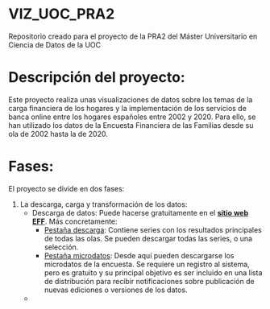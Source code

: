 # VIZ_UOC_PRA2
Repositorio creado para el proyecto de la PRA2 del Máster Universitario en Ciencia de Datos de la UOC

# Descripción del proyecto:
Este proyecto realiza unas visualizaciones de datos sobre los temas de la carga financiera de los hogares y la implementación de los servicios de banca online entre los hogares españoles entre 2002 y 2020. Para ello, se han utilizado los datos de la Encuesta Financiera de las Familias desde su ola de 2002 hasta la de 2020.

# Fases:
El proyecto se divide en dos fases:
1) La descarga, carga y transformación de los datos:
   - Descarga de datos: Puede hacerse gratuitamente en el [**sitio web EFF**](https://app.bde.es/efs_www/home?lang=ES). Más concretamente:
        - [Pestaña descarga](https://app.bde.es/efs_www/download?lang=ES): Contiene series con los resultados principales de todas las olas. Se pueden descargar todas las series, o una selección.
        - [Pestaña microdatos](https://app.bde.es/gnt_seg/controlAccesoEmail.jsp?pas=eff&lang=es&p1=2020&lang=es): Desde aquí pueden descargarse los microdatos de la encuesta. Se requiere un registro al sistema, pero es gratuito y su principal objetivo es ser incluido en una lista de distribución para recibir notificaciones sobre publicación de nuevas ediciones o versiones de los datos.
   - 

